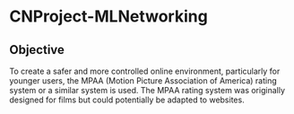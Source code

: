 # CNProject-MLNetworking

## Objective
To create a safer and more controlled online environment, particularly for younger users, the MPAA (Motion Picture Association of America) rating system or a similar system is used. The MPAA rating system was originally designed for films but could potentially be adapted to websites.

